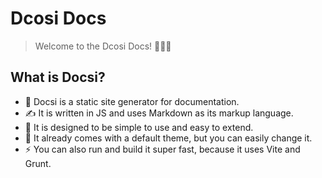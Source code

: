 # Dcosi Docs

> Welcome to the Dcosi Docs! 🎉🎉🎉

## What is Docsi?

- 📄 Docsi is a static site generator for documentation. <br/>
- ✍️ It is written in JS and uses Markdown as its markup language. <br/>
- 👶 It is designed to be simple to use and easy to extend. <br/>
- 🎨 It already comes with a default theme, but you can easily change it. <br/>
- ⚡ You can also run and build it super fast, because it uses Vite and Grunt. <br/>